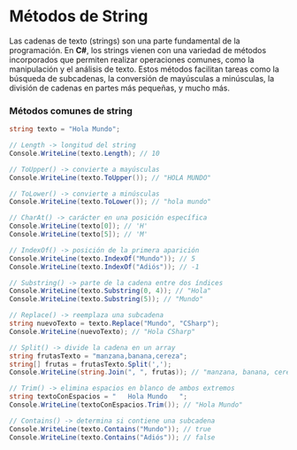 # Métodos de String

Las cadenas de texto (strings) son una parte fundamental de la programación. En **C#**, los strings vienen con una variedad de métodos incorporados que permiten realizar operaciones comunes, como la manipulación y el análisis de texto. Estos métodos facilitan tareas como la búsqueda de subcadenas, la conversión de mayúsculas a minúsculas, la división de cadenas en partes más pequeñas, y mucho más.

### Métodos comunes de string

```csharp
string texto = "Hola Mundo";

// Length -> longitud del string
Console.WriteLine(texto.Length); // 10

// ToUpper() -> convierte a mayúsculas
Console.WriteLine(texto.ToUpper()); // "HOLA MUNDO"

// ToLower() -> convierte a minúsculas
Console.WriteLine(texto.ToLower()); // "hola mundo"

// CharAt() -> carácter en una posición específica
Console.WriteLine(texto[0]); // 'H'
Console.WriteLine(texto[5]); // 'M'

// IndexOf() -> posición de la primera aparición
Console.WriteLine(texto.IndexOf("Mundo")); // 5
Console.WriteLine(texto.IndexOf("Adiós")); // -1

// Substring() -> parte de la cadena entre dos índices
Console.WriteLine(texto.Substring(0, 4)); // "Hola"
Console.WriteLine(texto.Substring(5)); // "Mundo"

// Replace() -> reemplaza una subcadena
string nuevoTexto = texto.Replace("Mundo", "CSharp");
Console.WriteLine(nuevoTexto); // "Hola CSharp"

// Split() -> divide la cadena en un array
string frutasTexto = "manzana,banana,cereza";
string[] frutas = frutasTexto.Split(',');
Console.WriteLine(string.Join(", ", frutas)); // "manzana, banana, cereza"

// Trim() -> elimina espacios en blanco de ambos extremos
string textoConEspacios = "   Hola Mundo   ";
Console.WriteLine(textoConEspacios.Trim()); // "Hola Mundo"

// Contains() -> determina si contiene una subcadena
Console.WriteLine(texto.Contains("Mundo")); // true
Console.WriteLine(texto.Contains("Adiós")); // false
```